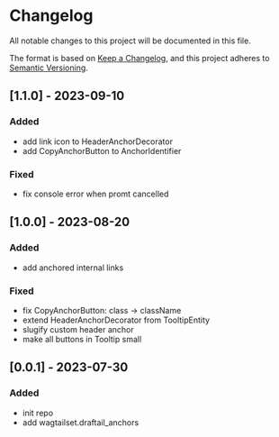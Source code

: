 # Changelog

All notable changes to this project will be documented in this file.

The format is based on [Keep a Changelog](https://keepachangelog.com/en/1.0.0/),
and this project adheres to [Semantic Versioning](https://semver.org/spec/v2.0.0.html).


## [1.1.0] - 2023-09-10

### Added

- add link icon to HeaderAnchorDecorator
- add CopyAnchorButton to AnchorIdentifier

### Fixed

- fix console error when promt cancelled

## [1.0.0] - 2023-08-20

### Added

- add anchored internal links

### Fixed

- fix CopyAnchorButton: class -> className
- extend HeaderAnchorDecorator from TooltipEntity
- slugify custom header anchor
- make all buttons in Tooltip small


## [0.0.1] - 2023-07-30

### Added

- init repo
- add wagtailset.draftail_anchors
